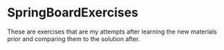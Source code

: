 # SpringBoardExercises
These are exercises that are my attempts after learning the new materials prior and comparing them to the solution after.
